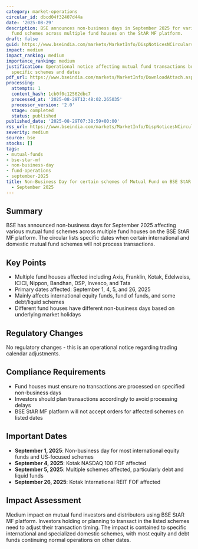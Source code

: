 ```yaml
---
category: market-operations
circular_id: dbcd04f32407d44a
date: '2025-08-29'
description: BSE announces non-business days in September 2025 for various mutual
  fund schemes across multiple fund houses on the StAR MF platform.
draft: false
guid: https://www.bseindia.com/markets/MarketInfo/DispNoticesNCirculars.aspx?Noticeid={5DB8AD49-645F-4BC0-8A09-EFEA1545BA49}&noticeno=20250829-4&dt=08/29/2025&icount=4&totcount=37&flag=0
impact: medium
impact_ranking: medium
importance_ranking: medium
justification: Operational notice affecting mutual fund transactions but limited to
  specific schemes and dates
pdf_url: https://www.bseindia.com/markets/MarketInfo/DownloadAttach.aspx?id=20250829-4&attachedId=9f5fbcf2-f520-41d3-a999-a21f7d89956c
processing:
  attempts: 1
  content_hash: 1cb0f0c12562dbc7
  processed_at: '2025-08-29T12:48:02.265035'
  processor_version: '2.0'
  stage: completed
  status: published
published_date: '2025-08-29T07:38:59+00:00'
rss_url: https://www.bseindia.com/markets/MarketInfo/DispNoticesNCirculars.aspx?Noticeid={5DB8AD49-645F-4BC0-8A09-EFEA1545BA49}&noticeno=20250829-4&dt=08/29/2025&icount=4&totcount=37&flag=0
severity: medium
source: bse
stocks: []
tags:
- mutual-funds
- bse-star-mf
- non-business-day
- fund-operations
- september-2025
title: Non-Business Day for certain schemes of Mutual Fund on BSE StAR MF Platform
  - September 2025
---
```


## Summary

BSE has announced non-business days for September 2025 affecting various mutual fund schemes across multiple fund houses on the BSE StAR MF platform. The circular lists specific dates when certain international and domestic mutual fund schemes will not process transactions.

## Key Points

- Multiple fund houses affected including Axis, Franklin, Kotak, Edelweiss, ICICI, Nippon, Bandhan, DSP, Invesco, and Tata
- Primary dates affected: September 1, 4, 5, and 26, 2025
- Mainly affects international equity funds, fund of funds, and some debt/liquid schemes
- Different fund houses have different non-business days based on underlying market holidays

## Regulatory Changes

No regulatory changes - this is an operational notice regarding trading calendar adjustments.

## Compliance Requirements

- Fund houses must ensure no transactions are processed on specified non-business days
- Investors should plan transactions accordingly to avoid processing delays
- BSE StAR MF platform will not accept orders for affected schemes on listed dates

## Important Dates

- **September 1, 2025**: Non-business day for most international equity funds and US-focused schemes
- **September 4, 2025**: Kotak NASDAQ 100 FOF affected
- **September 5, 2025**: Multiple schemes affected, particularly debt and liquid funds
- **September 26, 2025**: Kotak International REIT FOF affected

## Impact Assessment

Medium impact on mutual fund investors and distributors using BSE StAR MF platform. Investors holding or planning to transact in the listed schemes need to adjust their transaction timing. The impact is contained to specific international and specialized domestic schemes, with most equity and debt funds continuing normal operations on other dates.